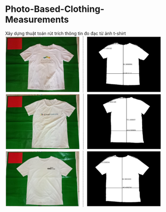 # Photo-Based-Clothing-Measurements

Xây dựng thuật toán rút trích thông tin đo đạc từ ảnh t-shirt
![github-large](https://raw.githubusercontent.com/phamdat1992/Photo-Based-Clothing-Measurements/master/result1.jpg)
![github-large](https://raw.githubusercontent.com/phamdat1992/Photo-Based-Clothing-Measurements/master/result2.jpg)
![github-large](https://raw.githubusercontent.com/phamdat1992/Photo-Based-Clothing-Measurements/master/result3.jpg)
